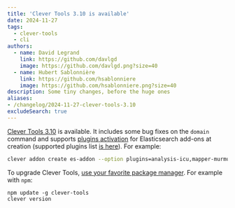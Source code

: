 ```yaml
---
title: 'Clever Tools 3.10 is available'
date: 2024-11-27
tags:
  - clever-tools
  - cli
authors:
  - name: David Legrand
    link: https://github.com/davlgd
    image: https://github.com/davlgd.png?size=40
  - name: Hubert Sablonnière
    link: https://github.com/hsablonniere
    image: https://github.com/hsablonniere.png?size=40
description: Some tiny changes, before the huge ones
aliases:
- /changelog/2024-11-27-clever-tools-3.10
excludeSearch: true
---
```


[Clever Tools 3.10](https://github.com/CleverCloud/clever-tools/releases/tag/3.10.0) is available. It includes some bug fixes on the `domain` command and supports [plugins activation](../11-27-elastic-plugins-support/) for Elasticsearch add-ons at creation (supported plugins list [is here](/developers/doc/addons/elastic/#plugins)). For example:

```bash
clever addon create es-addon --option plugins=analysis-icu,mapper-murmur3
```

To upgrade Clever Tools, [use your favorite package manager](/developers/doc/cli/install). For example with `npm`:

```
npm update -g clever-tools
clever version
```
